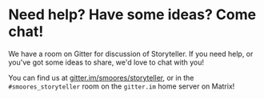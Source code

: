 # Need help? Have some ideas? Come chat!

We have a room on Gitter for discussion of Storyteller. If you need help, or
you've got some ideas to share, we'd love to chat with you!

You can find us at
[gitter.im/smoores/storyteller](https://gitter.im/smoores/storyteller), or in
the `#smoores_storyteller` room on the `gitter.im` home server on Matrix!
